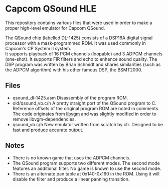 # Capcom QSound HLE

This repository contains various files that were used in order to make a proper high-level emulator for Capcom QSound.

The QSound chip (labelled DL-1425) consists of a DSP16A digital signal processor with a mask-programmed ROM. It was used commonly in Capcom's CP System II system.   
It supports playback of 16 PCM channels (loopable) and 3 ADPCM channels (one-shot). It supports FIR filters and echo to enhence sound quality.
The DSP program was written by Brian Schmidt and shares similarities (such as the ADPCM algorithm) with his other famous DSP, the BSMT2000.

## Files
- qsound\_dl-1425.asm
  Disassembly of the program ROM.
- old/qsound\_vb.c/h
  A pretty straight port of the QSound program to C. Reference offsets of the original program ROM are noted in comments.  
  The code originates from [libvgm](https://github.com/ValleyBell/libvgm/) and was slightly modified in order to remove libvgm-dependencies.
- qsound\_vb.c/h
  New emulator written from scratch by ctr. Designed to be fast and produce accurate output.

## Notes
- There is no known game that uses the ADPCM channels.
- The QSound program supports two different modes. The second mode features an additional filter. No game is known to use the second mode.
- There is an alternate pan table at 0x140-0x160 in the ROM. Using it will disable the filter and produce a linear panning transition.
